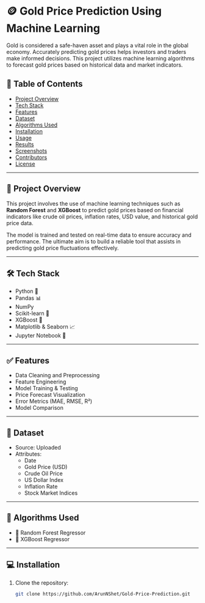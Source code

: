 # 🪙 Gold Price Prediction Using Machine Learning

Gold is considered a safe-haven asset and plays a vital role in the global economy. Accurately predicting gold prices helps investors and traders make informed decisions. This project utilizes machine learning algorithms to forecast gold prices based on historical data and market indicators.

## 📌 Table of Contents

- [Project Overview](#project-overview)
- [Tech Stack](#tech-stack)
- [Features](#features)
- [Dataset](#dataset)
- [Algorithms Used](#algorithms-used)
- [Installation](#installation)
- [Usage](#usage)
- [Results](#results)
- [Screenshots](#screenshots)
- [Contributors](#contributors)
- [License](#license)

---

## 📖 Project Overview

This project involves the use of machine learning techniques such as **Random Forest** and **XGBoost** to predict gold prices based on financial indicators like crude oil prices, inflation rates, USD value, and historical gold price data.

The model is trained and tested on real-time data to ensure accuracy and performance. The ultimate aim is to build a reliable tool that assists in predicting gold price fluctuations effectively.

---

## 🛠️ Tech Stack

- Python 🐍
- Pandas 📊
- NumPy
- Scikit-learn 🤖
- XGBoost 🌲
- Matplotlib & Seaborn 📈
- Jupyter Notebook 📓

---

## ✅ Features

- Data Cleaning and Preprocessing
- Feature Engineering
- Model Training & Testing
- Price Forecast Visualization
- Error Metrics (MAE, RMSE, R²)
- Model Comparison

---

## 📂 Dataset

- Source: Uploaded
- Attributes:
  - Date
  - Gold Price (USD)
  - Crude Oil Price
  - US Dollar Index
  - Inflation Rate
  - Stock Market Indices

---

## 🤖 Algorithms Used

- 🔸 Random Forest Regressor
- 🔸 XGBoost Regressor

---

## 💻 Installation

1. Clone the repository:
   ```bash
   git clone https://github.com/ArunNShet/Gold-Price-Prediction.git
